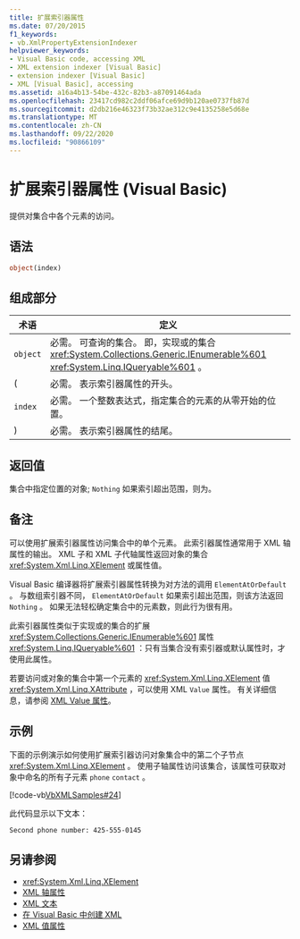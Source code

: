 ```yaml
---
title: 扩展索引器属性
ms.date: 07/20/2015
f1_keywords:
- vb.XmlPropertyExtensionIndexer
helpviewer_keywords:
- Visual Basic code, accessing XML
- XML extension indexer [Visual Basic]
- extension indexer [Visual Basic]
- XML [Visual Basic], accessing
ms.assetid: a16a4b13-54be-432c-82b3-a87091464ada
ms.openlocfilehash: 23417cd982c2ddf06afce69d9b120ae0737fb87d
ms.sourcegitcommit: d2db216e46323f73b32ae312c9e4135258e5d68e
ms.translationtype: MT
ms.contentlocale: zh-CN
ms.lasthandoff: 09/22/2020
ms.locfileid: "90866109"
---
```

# <a name="extension-indexer-property-visual-basic"></a>扩展索引器属性 (Visual Basic)

提供对集合中各个元素的访问。  
  
## <a name="syntax"></a>语法  
  
```vb  
object(index)  
```  
  
## <a name="parts"></a>组成部分  
  
|术语|定义|  
|---|---|  
|`object`|必需。 可查询的集合。 即，实现或的集合 <xref:System.Collections.Generic.IEnumerable%601> <xref:System.Linq.IQueryable%601> 。|  
|(|必需。 表示索引器属性的开头。|  
|`index`|必需。 一个整数表达式，指定集合的元素的从零开始的位置。|  
|)|必需。 表示索引器属性的结尾。|  
  
## <a name="return-value"></a>返回值  

 集合中指定位置的对象; `Nothing` 如果索引超出范围，则为。  
  
## <a name="remarks"></a>备注  

 可以使用扩展索引器属性访问集合中的单个元素。 此索引器属性通常用于 XML 轴属性的输出。 XML 子和 XML 子代轴属性返回对象的集合 <xref:System.Xml.Linq.XElement> 或属性值。  
  
 Visual Basic 编译器将扩展索引器属性转换为对方法的调用 `ElementAtOrDefault` 。 与数组索引器不同， `ElementAtOrDefault` 如果索引超出范围，则该方法返回 `Nothing` 。 如果无法轻松确定集合中的元素数，则此行为很有用。  
  
 此索引器属性类似于实现或的集合的扩展 <xref:System.Collections.Generic.IEnumerable%601> 属性 <xref:System.Linq.IQueryable%601> ：只有当集合没有索引器或默认属性时，才使用此属性。  
  
 若要访问或对象的集合中第一个元素的 <xref:System.Xml.Linq.XElement> 值 <xref:System.Xml.Linq.XAttribute> ，可以使用 XML `Value` 属性。 有关详细信息，请参阅 [XML Value 属性](xml-value-property.md)。  
  
## <a name="example"></a>示例  

 下面的示例演示如何使用扩展索引器访问对象集合中的第二个子节点 <xref:System.Xml.Linq.XElement> 。 使用子轴属性访问该集合，该属性可获取对象中命名的所有子元素 `phone` `contact` 。  
  
 [!code-vb[VbXMLSamples#24](~/samples/snippets/visualbasic/VS_Snippets_VBCSharp/VbXMLSamples/VB/XMLSamples11.vb#24)]  
  
 此代码显示以下文本：  
  
 `Second phone number: 425-555-0145`  
  
## <a name="see-also"></a>另请参阅

- <xref:System.Xml.Linq.XElement>
- [XML 轴属性](index.md)
- [XML 文本](../xml-literals/index.md)
- [在 Visual Basic 中创建 XML](../../programming-guide/language-features/xml/creating-xml.md)
- [XML 值属性](xml-value-property.md)
